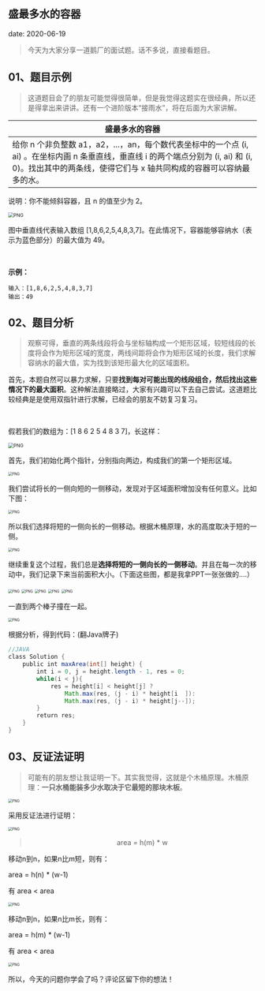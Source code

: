  

##	盛最多水的容器
date:	2020-06-19
 

> 今天为大家分享一道鹅厂的面试题。话不多说，直接看题目。

## 01、题目示例

> 这道题目会了的朋友可能觉得很简单，但是我觉得这题实在很经典，所以还是得拿出来讲讲。还有一个进阶版本“接雨水”，将在后面为大家讲解。

| 盛最多水的容器                                               |
| ------------------------------------------------------------ |
| 给你 n 个非负整数 a1，a2，...，an，每个数代表坐标中的一个点 (i, ai) 。在坐标内画 n 条垂直线，垂直线 i 的两个端点分别为 (i, ai) 和 (i, 0)。找出其中的两条线，使得它们与 x 轴共同构成的容器可以容纳最多的水。 |

说明：你不能倾斜容器，且 n 的值至少为 2。

<img src="./16/1.jpg" alt="PNG" style="zoom: 67%;" />

图中垂直线代表输入数组 [1,8,6,2,5,4,8,3,7]。在此情况下，容器能够容纳水（表示为蓝色部分）的最大值为 49。

<br/>

**示例：**

```
输入：[1,8,6,2,5,4,8,3,7] 
输出：49
```

## 02、题目分析

> 观察可得，垂直的两条线段将会与坐标轴构成一个矩形区域，较短线段的长度将会作为矩形区域的宽度，两线间距将会作为矩形区域的长度，我们求解容纳水的最大值，实为找到该矩形最大化的区域面积。

首先，本题自然可以暴力求解，只要**找到每对可能出现的线段组合，然后找出这些情况下的最大面积**。这种解法直接略过，大家有兴趣可以下去自己尝试。这道题比较经典是是使用双指针进行求解，已经会的朋友不妨复习复习。

<br/>

假若我们的数组为：[1 8 6 2 5 4 8 3 7]，长这样：

<img src="./16/2.jpg" alt="PNG" style="zoom: 67%;" />

首先，我们初始化两个指针，分别指向两边，构成我们的第一个矩形区域。

<img src="./16/3.jpg" alt="PNG" style="zoom: 50%;" />

我们尝试将长的一侧向短的一侧移动，发现对于区域面积增加没有任何意义。比如下图：

<img src="./16/4.jpg" alt="PNG" style="zoom: 50%;" />

所以我们选择将短的一侧向长的一侧移动。根据木桶原理，水的高度取决于短的一侧。

<img src="./16/5.jpg" alt="PNG" style="zoom: 50%;" />

继续重复这个过程，我们总是**选择将短的一侧向长的一侧移动**。并且在每一次的移动中，我们记录下来当前面积大小。（下面这些图，都是我拿PPT一张张做的....）

<img src="./16/6.jpg" alt="PNG" style="zoom: 50%;" />

<img src="./16/7.jpg" alt="PNG" style="zoom: 50%;" />

<img src="./16/8.jpg" alt="PNG" style="zoom: 50%;" />

<img src="./16/9.jpg" alt="PNG" style="zoom: 50%;" />

<img src="./16/10.jpg" alt="PNG" style="zoom: 50%;" />

一直到两个棒子撞在一起。

<img src="./16/11.jpg" alt="PNG" style="zoom: 50%;" />

根据分析，得到代码：(翻Java牌子)

```java
//JAVA 
class Solution { 
    public int maxArea(int[] height) { 
        int i = 0, j = height.length - 1, res = 0; 
        while(i < j){ 
            res = height[i] < height[j] ? 
                Math.max(res, (j - i) * height[i  ]):  
                Math.max(res, (j - i) * height[j--]); 
        }
        return res;
    }
}
```

## 03、反证法证明

> 可能有的朋友想让我证明一下。其实我觉得，这就是个木桶原理。木桶原理：**一只水桶能装多少水取决于它最短的那块木板**。

<img src="./16/12.jpeg" alt="PNG" style="zoom: 50%;" />

采用反证法进行证明：

<img src="./16/13.jpg" alt="PNG" style="zoom: 50%;" />

><center>area = h(m) * w</center>

移动n到n，如果n比m短，则有：

area = h(n) * (w-1) 

有 area < area

<img src="./16/14.jpg" alt="PNG" style="zoom: 50%;" />

移动n到n，如果n比m长，则有：

area = h(m) * (w-1)

有 area < area

<img src="./16/15.jpg" alt="PNG" style="zoom: 50%;" />

所以，今天的问题你学会了吗？评论区留下你的想法！